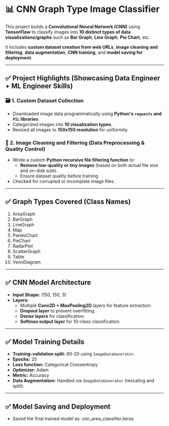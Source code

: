 # 📊 CNN Graph Type Image Classifier

This project builds a **Convolutional Neural Network (CNN)** using **TensorFlow** to classify images into **10 distinct types of data visualizations/graphs** such as **Bar Graph**, **Line Graph**, **Pie Chart**, etc.

It includes **custom dataset creation from web URLs**, **image cleaning and filtering**, **data augmentation**, **CNN training**, and **model saving for deployment**.

---

## ✅ Project Highlights (Showcasing Data Engineer + ML Engineer Skills)

### 🗃️ 1. Custom Dataset Collection
- Downloaded image data programmatically using **Python's `requests` and `PIL` libraries**.
- Categorized images into **10 visualization types**.
- Resized all images to **150x150 resolution** for uniformity.

### 🚮 2. Image Cleaning and Filtering (Data Preprocessing & Quality Control)
- Wrote a custom **Python recursive file filtering function** to:
  - **Remove low-quality or tiny images** (based on both actual file size and on-disk size).
  - Ensure dataset quality before training.
- Checked for corrupted or incomplete image files.

---

## ✅ Graph Types Covered (Class Names)

1. AreaGraph
2. BarGraph
3. LineGraph
4. Map
5. ParetoChart
6. PieChart
7. RadarPlot
8. ScatterGraph
9. Table
10. VennDiagram

---

## ✅ CNN Model Architecture

- **Input Shape:** (150, 150, 3)
- **Layers:**
  - Multiple **Conv2D + MaxPooling2D** layers for feature extraction.
  - **Dropout layer** to prevent overfitting.
  - **Dense layers** for classification.
  - **Softmax output layer** for 10-class classification.

---

## ✅ Model Training Details

- **Training-validation split:** 80-20 using `ImageDataGenerator`.
- **Epochs:** 25
- **Loss function:** Categorical Crossentropy
- **Optimizer:** Adam
- **Metric:** Accuracy
- **Data Augmentation:** Handled via `ImageDataGenerator` (rescaling and split).

---

## ✅ Model Saving and Deployment

- Saved the final trained model as: cnn_area_classifier.keras

